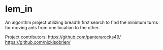 # lem_in

An algorithm project utilizing breadth first search to find the minimum turns for moving ants from one location to the other.

Project contributors:
https://github.com/panterarocks49/
https://github.com/nickisobrien/
